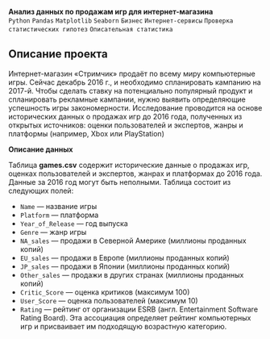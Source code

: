 **Анализ данных по продажам игр для интернет-магазина**    
`Python` `Pandas` `Matplotlib` `Seaborn` `Бизнес` `Интернет-сервисы` `Проверка статистических гипотез` `Описательная статистика`   

## Описание проекта   

Интернет-магазин «Стримчик» продаёт по всему миру компьютерные игры. Сейчас декабрь 2016 г., и необходимо спланировать кампанию на 2017-й. Чтобы сделать ставку на потенциально популярный продукт и спланировать рекламные кампании, нужно выявить определяющие успешность игры закономерности. Исследование проводится на основе исторических данных о продажах игр до 2016 года, полученных из открытых источников: оценки пользователей и экспертов, жанры и платформы (например, Xbox или PlayStation)

**Описание данных**

Таблица **games.csv** содержит исторические данные о продажах игр, оценках пользователей и экспертов, жанрах и платформах до 2016 года. Данные за 2016 год могут быть неполными. Таблица состоит из следующих полей:

- `Name` — название игры
- `Platform` — платформа
- `Year_of_Release` — год выпуска
- `Genre` — жанр игры
- `NA_sales` — продажи в Северной Америке (миллионы проданных копий)
- `EU_sales` — продажи в Европе (миллионы проданных копий)
- `JP_sales` — продажи в Японии (миллионы проданных копий)
- `Other_sales` — продажи в других странах (миллионы проданных копий)
- `Critic_Score` — оценка критиков (максимум 100)
- `User_Score` — оценка пользователей (максимум 10)
- `Rating` — рейтинг от организации ESRB (англ. Entertainment Software Rating Board). Эта ассоциация определяет рейтинг компьютерных игр и присваивает им подходящую возрастную категорию.    
